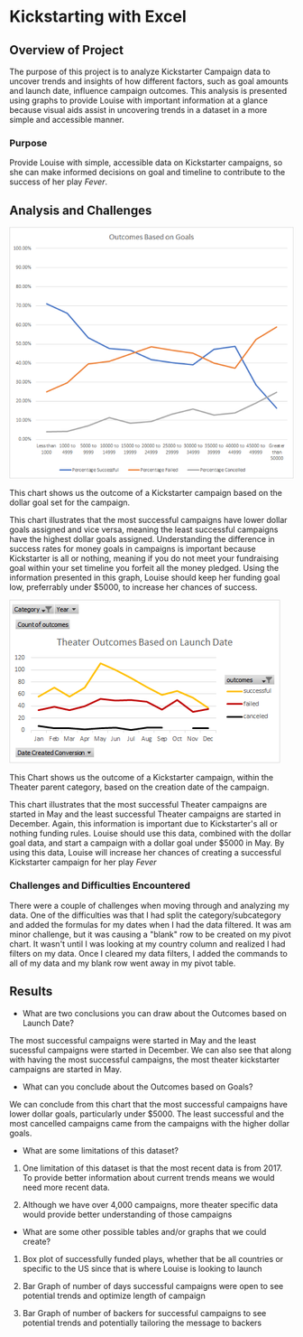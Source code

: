 # Kickstarting with Excel

## Overview of Project

The purpose of this project is to analyze Kickstarter Campaign data to uncover trends and insights of how different factors, such as goal amounts and launch date, influence campaign outcomes. This analysis is presented using graphs to provide Louise with important information at a glance because visual aids assist in uncovering trends in a dataset in a more simple and accessible manner.

### Purpose

Provide Louise with simple, accessible data on Kickstarter campaigns, so she can make informed decisions on goal and timeline to contribute to the success of her play *Fever*.

## Analysis and Challenges

![This is an image](https://github.com/weise142/Kickstarter-Challenge/blob/3021e7003e3b07c88d905f0192c6cb2e639d4505/Outcomes_vs_Goals.png)

This chart shows us the outcome of a Kickstarter campaign based on the dollar goal set for the campaign. 

This chart illustrates that the most successful campaigns have lower dollar goals assigned and vice versa, meaning the least successful campaigns have the highest dollar goals assigned. Understanding the difference in success rates for money goals in campaigns is important because Kickstarter is all or nothing, meaning if you do not meet your fundraising goal within your set timeline you forfeit all the money pledged. Using the information presented in this graph, Louise should keep her funding goal low, preferrably under $5000, to increase her chances of success.

![This is an image](https://github.com/weise142/Kickstarter-Challenge/blob/3021e7003e3b07c88d905f0192c6cb2e639d4505/Theater_Outcomes_vs_Launch.png)

This Chart shows us the outcome of a Kickstarter campaign, within the Theater parent category, based on the creation date of the campaign.

This chart illustrates that the most successful Theater campaigns are started in May and the least successful Theater campaigns are started in December. Again, this information is important due to Kickstarter's all or nothing funding rules. Louise should use this data, combined with the dollar goal data, and start a campaign with a dollar goal under $5000 in May. By using this data, Louise will increase her chances of creating a successful Kickstarter campaign for her play *Fever*

### Challenges and Difficulties Encountered

There were a couple of challenges when moving through and analyzing my data. One of the difficulties was that I had split the category/subcategory and added the formulas for my dates when I had the data filtered. It was am minor challenge, but it was causing a "blank" row to be created on my pivot chart. It wasn't until I was looking at my country column and realized I had filters on my data. Once I cleared my data filters, I added the commands to all of my data and my blank row went away in my pivot table. 

## Results

- What are two conclusions you can draw about the Outcomes based on Launch Date?

The most successful campaigns were started in May and the least sucessful campaigns were started in December. We can also see that along with having the most successful campaigns, the most theater kickstarter campaigns are started in May.

- What can you conclude about the Outcomes based on Goals?

We can conclude from this chart that the most successful campaigns have lower dollar goals, particularly under $5000. The least successful and the most cancelled campaigns     came from the campaigns with the higher dollar goals.

- What are some limitations of this dataset?

1. One limitation of this dataset is that the most recent data is from 2017. To provide better information about current trends means we would need more recent data. 

2. Although we have over 4,000 campaigns, more theater specific data would provide better understanding of those campaigns

- What are some other possible tables and/or graphs that we could create?

1. Box plot of successfully funded plays, whether that be all countries or specific to the US since that is where Louise is looking to launch

2. Bar Graph of number of days successful campaigns were open to see potential trends and optimize length of campaign

3. Bar Graph of number of backers for successful campaigns to see potential trends and potentially tailoring the message to backers
